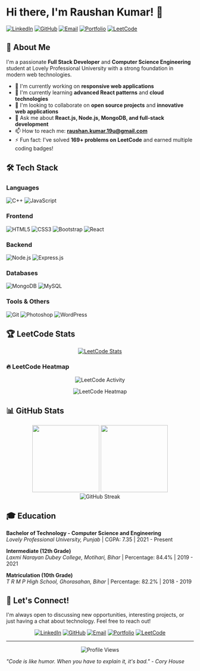 # Hi there, I'm Raushan Kumar! 👋

[![LinkedIn](https://img.shields.io/badge/LinkedIn-0077B5?style=for-the-badge&logo=linkedin&logoColor=white)](https://linkedin.com/in/thisraushankumar)
[![GitHub](https://img.shields.io/badge/GitHub-100000?style=for-the-badge&logo=github&logoColor=white)](https://github.com/imraushankr)
[![Email](https://img.shields.io/badge/Email-D14836?style=for-the-badge&logo=gmail&logoColor=white)](mailto:raushan.kumar.19u@gmail.com)
[![Portfolio](https://img.shields.io/badge/Portfolio-FF5722?style=for-the-badge&logo=todoist&logoColor=white)](https://raushan-kumar.onrender.com/)
[![LeetCode](https://img.shields.io/badge/LeetCode-FFA116?style=for-the-badge&logo=leetcode&logoColor=white)](https://leetcode.com/u/imraushankr/)

## 🚀 About Me

I'm a passionate **Full Stack Developer** and **Computer Science Engineering** student at Lovely Professional University with a strong foundation in modern web technologies.

- 🔭 I'm currently working on **responsive web applications**
- 🌱 I'm currently learning **advanced React patterns** and **cloud technologies**
- 👯 I'm looking to collaborate on **open source projects** and **innovative web applications**
- 💬 Ask me about **React.js, Node.js, MongoDB, and full-stack development**
- 📫 How to reach me: **raushan.kumar.19u@gmail.com**
- ⚡ Fun fact: I've solved **169+ problems on LeetCode** and earned multiple coding badges!

## 🛠️ Tech Stack

### Languages
![C++](https://img.shields.io/badge/C++-00599C?style=for-the-badge&logo=c%2B%2B&logoColor=white)
![JavaScript](https://img.shields.io/badge/JavaScript-F7DF1E?style=for-the-badge&logo=javascript&logoColor=black)

### Frontend
![HTML5](https://img.shields.io/badge/HTML5-E34F26?style=for-the-badge&logo=html5&logoColor=white)
![CSS3](https://img.shields.io/badge/CSS3-1572B6?style=for-the-badge&logo=css3&logoColor=white)
![Bootstrap](https://img.shields.io/badge/Bootstrap-563D7C?style=for-the-badge&logo=bootstrap&logoColor=white)
![React](https://img.shields.io/badge/React-20232A?style=for-the-badge&logo=react&logoColor=61DAFB)

### Backend
![Node.js](https://img.shields.io/badge/Node.js-43853D?style=for-the-badge&logo=node.js&logoColor=white)
![Express.js](https://img.shields.io/badge/Express.js-404D59?style=for-the-badge)

### Databases
![MongoDB](https://img.shields.io/badge/MongoDB-4EA94B?style=for-the-badge&logo=mongodb&logoColor=white)
![MySQL](https://img.shields.io/badge/MySQL-00000F?style=for-the-badge&logo=mysql&logoColor=white)

### Tools & Others
![Git](https://img.shields.io/badge/Git-F05032?style=for-the-badge&logo=git&logoColor=white)
![Photoshop](https://img.shields.io/badge/Adobe%20Photoshop-31A8FF?style=for-the-badge&logo=Adobe%20Photoshop&logoColor=black)
![WordPress](https://img.shields.io/badge/WordPress-21759B?style=for-the-badge&logo=wordpress&logoColor=white)

## 🏆 LeetCode Stats

<div align="center">
  
[![LeetCode Stats](https://leetcard.jacoblin.cool/imraushankr?theme=dark)](https://leetcode.com/u/imraushankr/)

</div>

### 🔥 LeetCode Heatmap
<div align="center">

![LeetCode Activity](https://leetcard.jacoblin.cool/imraushankr?ext=activity&theme=dark)
  
![LeetCode Heatmap](https://leetcard.jacoblin.cool/imraushankr?ext=heatmap&theme=dark)

</div>

## 📊 GitHub Stats

<div align="center">
  <img height="180em" src="https://github-readme-stats.vercel.app/api?username=imraushankr&show_icons=true&theme=radical&include_all_commits=true&count_private=true"/>
  <img height="180em" src="https://github-readme-stats.vercel.app/api/top-langs/?username=imraushankr&layout=compact&langs_count=7&theme=radical"/>
</div>

<div align="center">
  <img src="https://github-readme-streak-stats.herokuapp.com/?user=imraushankr&theme=radical" alt="GitHub Streak"/>
</div>

## 🎓 Education

**Bachelor of Technology - Computer Science and Engineering**  
*Lovely Professional University, Punjab* | CGPA: 7.35 | 2021 - Present

**Intermediate (12th Grade)**  
*Laxmi Narayan Dubey College, Motihari, Bihar* | Percentage: 84.4% | 2019 - 2021

**Matriculation (10th Grade)**  
*T R M P High School, Ghorasahan, Bihar* | Percentage: 82.2% | 2018 - 2019

## 🤝 Let's Connect!

I'm always open to discussing new opportunities, interesting projects, or just having a chat about technology. Feel free to reach out!

<div align="center">
  
[![LinkedIn](https://img.shields.io/badge/LinkedIn-0077B5?style=for-the-badge&logo=linkedin&logoColor=white)](https://linkedin.com/in/thisraushankumar)
[![GitHub](https://img.shields.io/badge/GitHub-100000?style=for-the-badge&logo=github&logoColor=white)](https://github.com/imraushankr)
[![Email](https://img.shields.io/badge/Email-D14836?style=for-the-badge&logo=gmail&logoColor=white)](mailto:raushan.kumar.19u@gmail.com)
[![Portfolio](https://img.shields.io/badge/Portfolio-FF5722?style=for-the-badge&logo=todoist&logoColor=white)](https://raushan-kumar.onrender.com/)
[![LeetCode](https://img.shields.io/badge/LeetCode-FFA116?style=for-the-badge&logo=leetcode&logoColor=white)](https://leetcode.com/u/imraushankr/)

</div>

---

<div align="center">
  <img src="https://komarev.com/ghpvc/?username=imraushankr&color=blueviolet&style=flat-square&label=Profile+Views" alt="Profile Views"/>
</div>

*"Code is like humor. When you have to explain it, it's bad." - Cory House*
